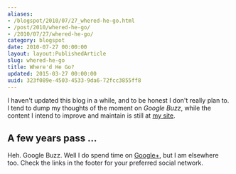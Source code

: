 ```yaml
---
aliases:
- /blogspot/2010/07/27_whered-he-go.html
- /post/2010/whered-he-go/
- /2010/07/27/whered-he-go/
category: blogspot
date: 2010-07-27 00:00:00
layout: layout:PublishedArticle
slug: whered-he-go
title: Where'd He Go?
updated: 2015-03-27 00:00:00
uuid: 323f089e-4503-4533-9da6-72fcc3855ff8
---
```


I haven't updated this blog in a while, and to be honest I don't really plan to. I tend to dump my thoughts of the moment on
*Google Buzz*, while the content I intend to improve and maintain is still at [my site](/).

## A few years pass ...

Heh. Google Buzz. Well I do spend time on [Google+](https://plus.google.com/+BrianWisti), but I am elsewhere too.
Check the links in the footer for your preferred social network.
